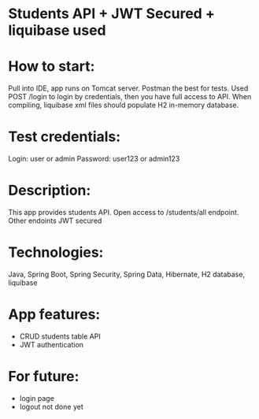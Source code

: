 # Students API + JWT Secured + liquibase used

# How to start: 

Pull into IDE, app runs on Tomcat server.
Postman the best for tests.
Used POST /login to login by credentials, then you have full access to API.
When compiling, liquibase xml files should populate H2 in-memory database.

# Test credentials: 
Login: user or admin
Password: user123 or admin123

# Description: 

This app provides students API. Open access to /students/all endpoint. Other endoints JWT secured

# Technologies: 

Java, Spring Boot, Spring Security, Spring Data, Hibernate, H2 database, liquibase

# App features:

- CRUD students table API
- JWT authentication

# For future:

- login page
- logout not done yet
